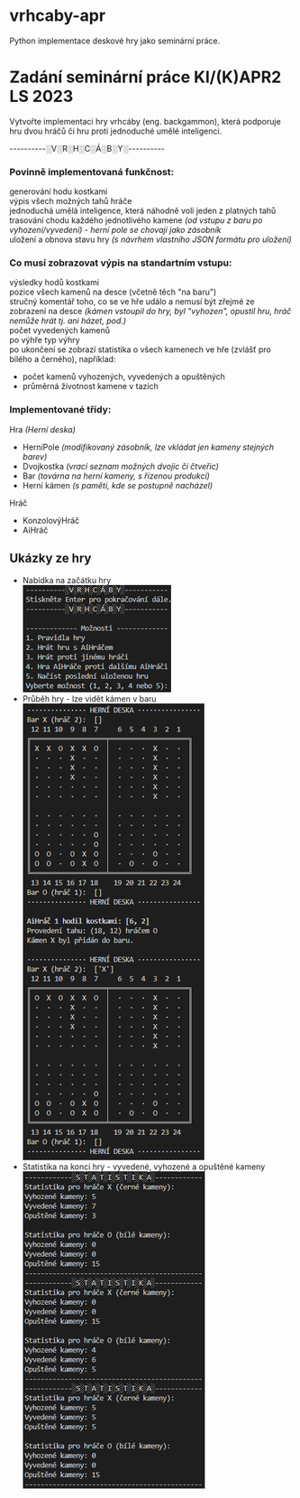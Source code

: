 # vrhcaby-apr
Python implementace deskové hry jako seminární práce.

# Zadání seminární práce KI/(K)APR2 LS 2023
Vytvořte implementaci hry vrhcáby (eng. backgammon), která podporuje hru dvou hráčů či hru proti jednoduché umělé inteligenci.


----------░V░R░H░C░Á░B░Y░----------
### Povinně implementovaná funkčnost:
generování hodu kostkami <br />
výpis všech možných tahů hráče<br />
jednoduchá umělá inteligence, která náhodně volí jeden z platných tahů<br />
trasování chodu každého jednotlivého kamene _(od vstupu z baru po vyhození/vyvedení) - herní pole se chovají jako zásobník_ <br />
uložení a obnova stavu hry _(s návrhem vlastního JSON formátu pro uložení)_ <br />

### Co musí zobrazovat výpis na standartním vstupu:
výsledky hodů kostkami <br />
pozice všech kamenů na desce (včetně těch "na baru") <br />
stručný komentář toho, co se ve hře událo a nemusí být zřejmé ze zobrazení na desce _(kámen vstoupil do hry, byl "vyhozen", opustil hru, hráč nemůže hrát tj. ani házet, pod.)_ <br />
počet vyvedených kamenů <br />
po výhře typ výhry <br />
po ukončení se zobrazí statistika o všech kamenech ve hře (zvlášť pro bílého a černého), například:
- počet kamenů vyhozených, vyvedených a opuštěných
- průměrná životnost kamene v tazích

### Implementované třídy:
Hra _(Herní deska)_ <br />
- HerníPole _(modifikovaný zásobník, lze vkládat jen kameny stejných barev)_
- Dvojkostka _(vrací seznam možných dvojic či čtveřic)_
- Bar _(továrna na herní kameny, s řízenou produkcí)_
- Herní kámen _(s pamětí, kde se postupně nacházel)_

Hráč
- KonzolovýHráč
- AiHráč

## Ukázky ze hry
- Nabídka na začátku hry<br />
![Startovací nabídka hry](https://github.com/tturynova/vrhcaby-apr/blob/main/vrhcaby_menu.png)
- Průběh hry - lze vidět kámen v baru<br />
![Průběh hry (AiHráč proti AiHráči)](https://github.com/tturynova/vrhcaby-apr/blob/main/vrhcaby_hra.png)
- Statistika na konci hry - vyvedené, vyhozené a opuštěné kameny<br />
![Statistika na konci hry (ukázková)](https://github.com/tturynova/vrhcaby-apr/blob/main/vrhcaby_statistika.png)

